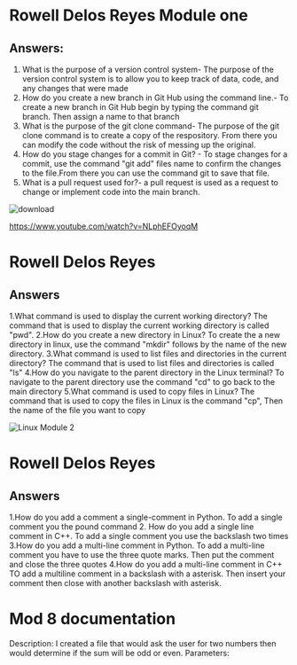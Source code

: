 # Rowell Delos Reyes Module one 

## Answers:

1. What is the purpose of a version control system- The purpose of the version control system is to allow you to keep track of data, code, and any changes that were made
2. How do you create a new branch in Git Hub using the command line.- To create a new branch in Git Hub begin by typing the command git branch. Then assign a name to that branch
3. What is the purpose of the git clone command- The purpose of the git clone command is to create a copy of the respository. From there you can modify the code without the risk of messing up the original.
4. How do you stage changes for a commit in Git? - To stage changes for a commit, use the command "git add" files name  to confirm the changes to the file.From there you can use the command git to save that file.
5. What is a pull request used for?- a pull request is used as a request to change or implement code into the main branch.

![download](https://github.com/RowellDelosReyes/RowellDelosReyes_Training_Modules/assets/144487070/96518b5c-d415-46dd-b783-ca029dd65aaa)


https://www.youtube.com/watch?v=NLphEFOyoqM




# Rowell Delos Reyes
## Answers
1.What command is used to display the current working directory? The command that is used to display the current working directory is called "pwd".
2.How do you create a new directory in Linux? To create the a new directory in linux, use the command "mkdir" follows by the name of the new directory.
3.What command is used to list files and directories in the current directory? The command that is used to list files and directories is called "ls"
4.How do you navigate to the parent directory in the Linux terminal? To navigate to the parent directory use the command "cd" to go back to the main directory
5.What command is used to copy files in Linux? The command that is used to copy the files in Linux is the command "cp", Then the name of the file you want to copy

![Linux Module 2](https://github.com/RowellDelosReyes/RowellDelosReyes_Training_Modules/assets/144487070/d99524d8-8755-4746-8456-50534316c9fb)




# Rowell Delos Reyes
## Answers
1.How do you add a comment a single-comment in Python. To add a single comment you the pound command 
2. How do you add a single line comment in C++. To add a single comment you use the backslash two times
3.How do you add a multi-line comment in Python. To add a multi-line comment you have to use the three quote marks. Then put the comment and close the three quotes
4.How do you add a multi-line comment in C++ TO add a multiline comment in a backslash with a asterisk. Then insert your comment then close with another backslash with asterisk.

# Mod 8 documentation
Description: I created a file that would ask the user for two numbers then would determine if the sum will be odd or even.
Parameters:
